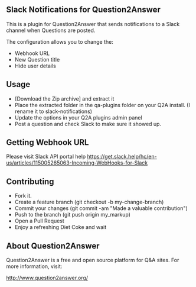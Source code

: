 ## Slack Notifications for Question2Answer

This is a plugin for Question2Answer that sends notifications to a Slack channel when Questions are posted.

The configuration allows you to change the:

* Webhook URL
* New Question title
* Hide user details

## Usage

* [Download the Zip archive] and extract it
* Place the extracted folder in the qa-plugins folder on your Q2A install. (I rename it to slack-notifications)
* Update the options in your Q2A plugins admin panel
* Post a question and check Slack to make sure it showed up.

## Getting Webhook URL

Please visit Slack API portal help https://get.slack.help/hc/en-us/articles/115005265063-Incoming-WebHooks-for-Slack
## Contributing

* Fork it.
* Create a feature branch (git checkout -b my-change-branch)
* Commit your changes (git commit -am "Made a valuable contribution")
* Push to the branch (git push origin my_markup)
* Open a Pull Request
* Enjoy a refreshing Diet Coke and wait

## About Question2Answer

Question2Answer is a free and open source platform for Q&A sites. For more information, visit:

http://www.question2answer.org/

